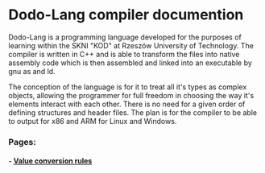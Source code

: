 # Dodo-Lang compiler documention

Dodo-Lang is a programming language developed for the purposes of learning within the SKNI "KOD" at Rzeszów University of Technology. The compiler is written in C++ and is able to transform the files into native assembly code which is then assembled and linked into an executable by gnu as and ld.

The conception of the language is for it to treat all it's types as complex objects, allowing the programmer for full freedom in choosing the way it's elements interact with each other. There is no need for a given order of defining structures and header files. The plan is for the compiler to be able to output for x86 and ARM for Linux and Windows.

### Pages:

#### - [Value conversion rules](./ValueConversions.md)